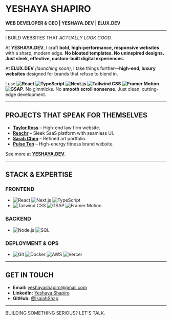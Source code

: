 # YESHAYA SHAPIRO

**WEB DEVELOPER & CEO | YESHAYA.DEV | ELUX.DEV**

---

I BUILD WEBSITES THAT *ACTUALLY LOOK GOOD*.

At **YESHAYA.DEV**, I craft **bold, high-performance, responsive websites** with a sharp, modern edge. **No bloated templates. No uninspired designs. Just sleek, effective, custom-built digital experiences.**

At **ELUX.DEV** *(launching soon)*, I take things further—**high-end, luxury websites** designed for brands that refuse to blend in.

I use **![React](https://img.shields.io/badge/-React-61DAFB?style=flat-square&logo=react&logoColor=black) ![TypeScript](https://img.shields.io/badge/-TypeScript-3178C6?style=flat-square&logo=typescript&logoColor=white) ![Next.js](https://img.shields.io/badge/-Next.js-000000?style=flat-square&logo=nextdotjs&logoColor=white) ![Tailwind CSS](https://img.shields.io/badge/-TailwindCSS-38B2AC?style=flat-square&logo=tailwind-css&logoColor=white) ![Framer Motion](https://img.shields.io/badge/-Framer_Motion-0055FF?style=flat-square&logo=framer&logoColor=white) ![GSAP](https://img.shields.io/badge/-GSAP-88CE02?style=flat-square&logo=greensock&logoColor=black)**. No gimmicks. No **smooth scroll nonsense**. Just clean, cutting-edge development.

---

## PROJECTS THAT SPEAK FOR THEMSELVES

- **[Taylor Ross](https://taylor-ross.vercel.app/)** – High-end law firm website.
- **[Reachr](https://reachr.vercel.app/)** – Sleek SaaS platform with seamless UI.
- **[Sarah Chen](https://sarahchen.vercel.app/)** – Refined art portfolio.
- **[Pulse Ten](https://pulse-ten-tau.vercel.app/)** – High-energy fitness brand website.

See more at **[YESHAYA.DEV](https://yeshaya.dev/)**.

---

## STACK & EXPERTISE

### FRONTEND
- ![React](https://img.shields.io/badge/-React-61DAFB?style=flat-square&logo=react&logoColor=black) ![Next.js](https://img.shields.io/badge/-Next.js-000000?style=flat-square&logo=nextdotjs&logoColor=white) ![TypeScript](https://img.shields.io/badge/-TypeScript-3178C6?style=flat-square&logo=typescript&logoColor=white)
- ![Tailwind CSS](https://img.shields.io/badge/-TailwindCSS-38B2AC?style=flat-square&logo=tailwind-css&logoColor=white) ![GSAP](https://img.shields.io/badge/-GSAP-88CE02?style=flat-square&logo=greensock&logoColor=black) ![Framer Motion](https://img.shields.io/badge/-Framer_Motion-0055FF?style=flat-square&logo=framer&logoColor=white)

### BACKEND
- ![Node.js](https://img.shields.io/badge/-Node.js-339933?style=flat-square&logo=node.js&logoColor=white) ![SQL](https://img.shields.io/badge/-SQL-4479A1?style=flat-square&logo=postgresql&logoColor=white)

### DEPLOYMENT & OPS
- ![Git](https://img.shields.io/badge/-Git-F05032?style=flat-square&logo=git&logoColor=white) ![Docker](https://img.shields.io/badge/-Docker-2496ED?style=flat-square&logo=docker&logoColor=white) ![AWS](https://img.shields.io/badge/-AWS-232F3E?style=flat-square&logo=amazon-aws&logoColor=white) ![Vercel](https://img.shields.io/badge/-Vercel-000000?style=flat-square&logo=vercel&logoColor=white)

---

## GET IN TOUCH

- **Email:** [yeshayashapiro@gmail.com](mailto:yeshayashapiro@gmail.com)
- **LinkedIn:** [Yeshaya Shapiro](https://www.linkedin.com/in/yeshaya-shapiro-973238221/)
- **GitHub:** [@IsaiahShap](https://github.com/IsaiahShap)

---

BUILDING SOMETHING SERIOUS? LET'S TALK.


